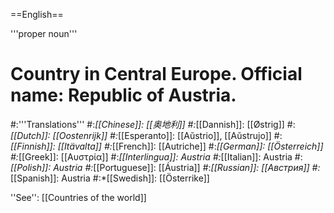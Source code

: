 ==English==

'''proper noun'''

# Country in Central Europe. Official name: Republic of Austria.
#:'''Translations'''
#:*[[Chinese]]: [[奥地利]]
#:*[[Dannish]]: [[Østrig]]
#:*[[Dutch]]: [[Oostenrijk]]
#:*[[Esperanto]]: [[Aŭstrio]], [[Aŭstrujo]]
#:*[[Finnish]]: [[Itävalta]]
#:*[[French]]: [[Autriche]]
#:*[[German]]: [[Österreich]]
#:*[[Greek]]: [[Αυστρία]]
#:*[[Interlingua]]: Austria
#:*[[Italian]]: Austria
#:*[[Polish]]: Austria
#:*[[Portuguese]]: [[Áustria]]
#:*[[Russian]]: [[Австрия]]
#:*[[Spanish]]: Austria
#:*[[Swedish]]: [[Österrike]]

''See'': [[Countries of the world]]